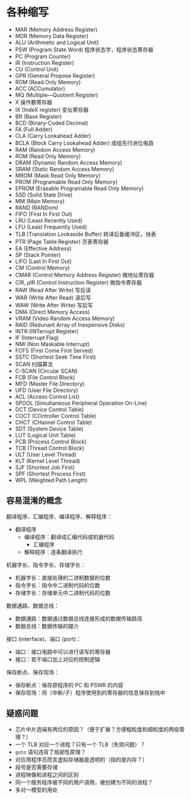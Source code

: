 # 各种缩写

- MAR (Memory Address Register)
- MDR (Memory Data Register)
- ALU (Arithmetic and Logical Unit)
- PSW (Program State Word) 程序状态字，程序状态寄存器
- PC (Program Counter)
- IR (Instruction Register)
- CU (Control Unit)
- GPR (General Propose Register)
- ROM (Read Only Memory)
- ACC (ACCumulator)
- MQ (Multiple—Quotient Register)
- X 操作数寄存器
- IX (IndeX register) 变址寄存器
- BR (Base Register)
- BCD (Binary-Coded Decimal)
- FA (Full Adder)
- CLA (Carry Lookahead Adder)
- BCLA (Block Carry Lookahead Adder) 成组先行进位电路
- RAM (Random Access Memory)
- ROM (Read Only Memory)
- DRAM (Dynamic Random Access Memory)
- SRAM (Static Random Access Memory)
- MROM (Mask Read Only Memory)
- PROM (Programable Read Only Memory)
- EPROM (Erasable Programable Read Only Memory)
- SSD (Solid State Drive)
- MM (Main Memory)
- RAND (RANDom)
- FIFO (First In First Out)
- LRU (Least Recently Used)
- LFU (Least Frequently Used)
- TLB (Translation Lookaside Buffer) 转译后备缓冲区，快表
- PTR (Page Table Register) 页表寄存器
- EA (Effective Address)
- SP (Stack Pointer)
- LIFO (Last In First Out)
- CM (Control Memory)
- CMAR (Control Memory Address Register) 微地址寄存器
- CIR, $\mu$IR (Control Instruction Register) 微指令寄存器
- RAW (Read After Write) 写后读
- WAR (Write After Read) 读后写
- WAW (Write After Write) 写后写
- DMA (Direct Memory Access)
- VRAM (Video Random Access Memory)
- RAID (Redunant Array of Inexpensive Disks)
- INTR (INTerrupt Register)
- IF (Interrupt Flag)
- NMI (Non Maskable Interrupt)
- FCFS (First Come First Served)
- SSTC (Shortest Seek Time First)
- SCAN 扫描算法
- C-SCAN (Circular SCAN)
- FCB (File Control Block)
- MFD (Master File Directory)
- UFD (User File Directory)
- ACL (Access Control List)
- SPOOL (Simultaneous Peripheral Operation On-Line)
- DCT (Device Control Table)
- COCT (COntroller Control Table)
- CHCT (CHannel Control Table)
- SDT (System Device Table)
- LUT (Logical Unit Table)
- PCB (Process Control Block)
- TCB (Thread Control Block)
- ULT (User Level Thread)
- KLT (Kernel Level Thread)
- SJF (Shortest Job First)
- SPF (Shortest Process First)
- WPL (Weighted Path Length)

## 容易混淆的概念

翻译程序、汇编程序、编译程序、解释程序：

- 翻译程序
  - 编译程序：翻译成汇编代码或机器代码
    - 汇编程序
  - 解释程序：逐条翻译执行

机器字长、指令字长、存储字长：

- 机器字长：直接处理的二进制数据的位数
- 指令字长：指令中二进制代码的位数
- 存储字长：存储单元中二进制代码的位数

数据通路、数据总线：

- 数据通路：数据通过数据总线连接形成的数据传输路径
- 数据总线：数据传输的媒介

接口 (interface)、端口 (port)：

- 端口：接口电路中可以进行读写的寄存器
- 接口：若干端口加上对应的控制逻辑

保存断点、保存现场：

- 保存断点：保存原程序的 PC 和 PSWR 的内容
- 保存现场：将（中断/子）程序使用到的寄存器的信息保存到栈中

## 疑惑问题

- 芯片中片选端有两位的原因？（便于扩展？方便粗粒度和细粒度的两级管理？）
- 一个 TLB 对应一个进程？只有一个 TLB（失效问题）？
- `goto` 语句违背了局部性原理？
- 对应用程序员而言虚拟存储器是透明的（指的是内存？）
- 段号是否需要存储
- 进程映像和进程之间的区别
- 同一个服务程序被不同的用户调用，被创建为不同的进程？
- 多对一模型的用处

